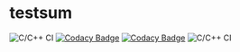 # testsum
![C/C++ CI](https://github.com/stepin105329/testsum/workflows/C/C++%20CI/badge.svg)
[![Codacy Badge](https://api.codacy.com/project/badge/Grade/31f6bfcb0b7e45e283b97e0e5a522858)](https://app.codacy.com/manual/stepin105329/testsum?utm_source=github.com&utm_medium=referral&utm_content=stepin105329/testsum&utm_campaign=Badge_Grade_Dashboard)
[![Codacy Badge](https://app.codacy.com/project/badge/Grade/9b9f2d2a145a4af796f21116e7ef14b1)](https://www.codacy.com/manual/stepin105329/testsum?utm_source=github.com&amp;utm_medium=referral&amp;utm_content=stepin105329/testsum&amp;utm_campaign=Badge_Grade)
![C/C++ CI](https://github.com/stepin105329/testsum/workflows/C/C++%20CI/badge.svg)
